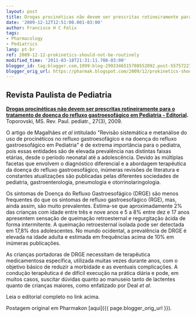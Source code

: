 ```yaml
---
layout: post
title: Drogas procinéticas não devem ser prescritas rotineiramente para o tratamento de doença do refluxo gastroesofágico em Pediatria
date: '2009-12-12T12:51:00.001-03:00'
author: Francisco H C Felix
tags:
- Pharmacology
- Pediatrics
lang: pt-br
ref: 2009-12-12-prokinetics-should-not-be-routinely
modified_time: '2011-03-18T21:31:11.708-03:00'
blogger_id: tag:blogger.com,1999:blog-2993346515708552092.post-5575722797427092547
blogger_orig_url: https://pharmak.blogspot.com/2009/12/prokinetics-should-not-be-routinely.html
---
```


## Revista Paulista de Pediatria

**[Drogas procinéticas não devem ser prescritas rotineiramente para o tratamento de doença do refluxo gastroesofágico em Pediatria - Editorial](https://doi.org/10.1590/S0103-05822009000300001).** Toporovski, MS. Rev. Paul. pediatr., 27(3), 2009.

O artigo de Magalhães _et al_ intitulado "Revisão sistemática e metanálise do uso de procinéticos no refluxo gastroesofágico e na doença do refluxo gastroesofágico em Pediatria" é de extrema importância para o pediatra, pois essas entidades são de elevada prevalência nas distintas faixas etárias, desde o período neonatal até a adolescência. Devido às múltiplas facetas que envolvem o diagnóstico diferencial e a abordagem terapêutica da doença do refluxo gastroesofágico, inúmeras revisões de literatura e constantes atualizações são publicadas pelas diferentes sociedades de pediatria, gastroenterologia, pneumologia e otorrinolaringologia.

Os sintomas de Doença do Refluxo Gastroesofágico (DRGE) são menos frequentes do que os sintomas de refluxo gastroesofágico (RGE), mas, ainda assim, são muito prevalentes. Estima-se que aproximadamente 2% das crianças com idade entre três e nove anos e 5 a 8% entre dez e 17 anos apresentem sensação de queimação retroesternal e regurgitação ácida de forma intermitente. A queimação retroesternal isolada pode ser detectada em 17,8% dos adolescentes. No mundo ocidental, a prevalência de DRGE é elevada na idade adulta e estimada em frequências acima de 10% em inúmeras publicações.

As crianças portadoras de DRGE necessitam de terapêutica medicamentosa específica, utilizada muitas vezes durante anos, com o objetivo básico de reduzir a morbidade e as eventuais complicações. A condução terapêutica é de difícil execução na prática diária e pode, em muitos casos, suscitar dúvidas quanto ao manuseio tanto de lactentes quanto de crianças maiores, como enfatizado por Deal _et al_.

Leia o editorial completo no link acima.

Postagem original em Pharmakon [aqui]({{ page.blogger_orig_url }}).
